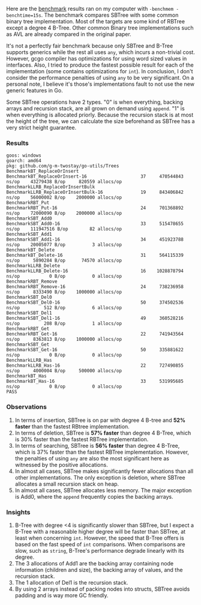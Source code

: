 Here are the [benchmark](bench_test.go) results ran on my computer with `-benchmem -benchtime=15s`. The benchmark compares SBTree with
some common binary tree implementation. Most of the targets are some kind of RBTree except a degree 4 B-Tree. Other common Binary
tree implementations such as AVL are already compared in the original paper.

It's not a perfectly fair benchmark because only SBTree and B-Tree supports generics while the rest all uses `any`, which incurs a non-trivial
cost. However, gcgo compiler has optimizations for using word sized values in interfaces. Also, I tried to produce the fastest possible result
for each of the implementation (some contains optimizations for `int`). In conclusion, I don't consider the performance penalties of using `any`
to be very significant. On a personal note, I believe it's those's implementations fault to not use the new generic features in Go.

Some SBTree operations have 2 types. "0" is when everything, backing arrays and recursion stack, are all grown on demand using `append`. "1"
is when everything is allocated priorly. Because the recursion stack is at most the height of the tree, we can calculate the size 
beforehand as SBTree has a very strict height guarantee.
### Results
```console
goos: windows
goarch: amd64
pkg: github.com/g-m-twostay/go-utils/Trees     
BenchmarkBT_ReplaceOrInsert
BenchmarkBT_ReplaceOrInsert-16          	      37	 470544843 ns/op	43279438 B/op	  820559 allocs/op
BenchmarkLLRB_ReplaceOrInsertBulk
BenchmarkLLRB_ReplaceOrInsertBulk-16    	      19	 843406842 ns/op	56000002 B/op	 2000000 allocs/op
BenchmarkRBT_Put
BenchmarkRBT_Put-16                     	      24	 701368892 ns/op	72000090 B/op	 2000000 allocs/op
BenchmarkSBT_Add0
BenchmarkSBT_Add0-16                    	      33	 515478655 ns/op	111947516 B/op	      82 allocs/op
BenchmarkSBT_Add1
BenchmarkSBT_Add1-16                    	      34	 451923788 ns/op	20005077 B/op	       3 allocs/op
BenchmarkBT_Delete
BenchmarkBT_Delete-16                   	      31	 564115339 ns/op	 5890284 B/op	   74570 allocs/op
BenchmarkLLRB_Delete
BenchmarkLLRB_Delete-16                 	      16	1028878794 ns/op	       0 B/op	       0 allocs/op
BenchmarkRBT_Remove
BenchmarkRBT_Remove-16                  	      24	 738236958 ns/op	 8333490 B/op	 1000000 allocs/op
BenchmarkSBT_Del0
BenchmarkSBT_Del0-16                    	      50	 374502536 ns/op	     512 B/op	       6 allocs/op
BenchmarkSBT_Del1
BenchmarkSBT_Del1-16                    	      49	 360528216 ns/op	     208 B/op	       1 allocs/op
BenchmarkRBT_Get
BenchmarkRBT_Get-16                     	      22	 741943564 ns/op	 8363813 B/op	 1000000 allocs/op
BenchmarkSBT_Get
BenchmarkSBT_Get-16                     	      50	 335881622 ns/op	       0 B/op	       0 allocs/op
BenchmarkLLRB_Has
BenchmarkLLRB_Has-16                    	      22	 727490855 ns/op	 4000004 B/op	  500000 allocs/op
BenchmarkBT_Has
BenchmarkBT_Has-16                      	      33	 531995685 ns/op	       0 B/op	       0 allocs/op
PASS
```

### Observations
1. In terms of insertion, SBTree is on par with degree 4 B-tree and **52% faster** than the fastest RBtree implementation.
2. In terms of deletion, SBTree is **57% faster** than degree 4 B-Tree, which is 30% faster than the fastest RBTree implementation.
3. In terms of searching, SBTree is **56% faster** than degree 4 B-Tree, which is 37% faster than the fastest RBTree implementation. However, the penalties of using `any` are also the most significant here as witnessed by the positive allocations.
4. In almost all cases, SBTree makes significantly fewer allocations than all other implementations. The only exception is deletion, where SBTree allocates a small recursion stack on heap.
5. In almost all cases, SBTree allocates less memory. The major exception is Add0, where the `append` frequently copies the backing arrays.

### Insights
1. B-Tree with degree <4 is significantly slower than SBTree, but I expect a B-Tree with a reasonable higher degree will be faster than SBTree, at least when concerning `int`. However, the speed that B-Tree offers is based on the fast speed of `int` comparisons. When comparisons are slow, such as `string`, B-Tree's performance degrade linearly with its degree.
2. The 3 allocations of Add1 are the backing array containing node information (children and size), the backing array of values, and the recursion stack.
3. The 1 allocation of Del1 is the recursion stack.
4. By using 2 arrays instead of packing nodes into structs, SBTree avoids padding and is way more GC friendly.